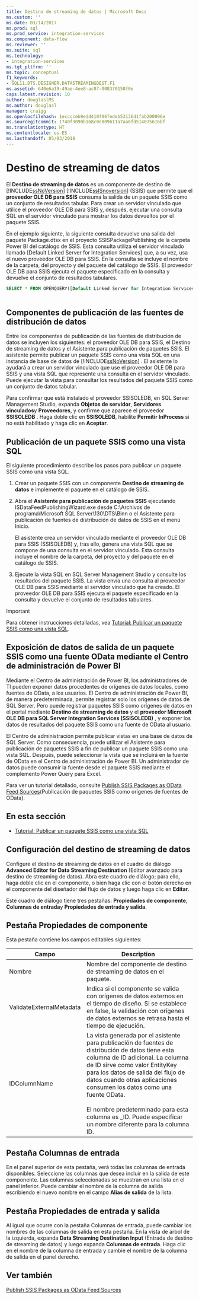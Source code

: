 ```yaml
---
title: Destino de streaming de datos | Microsoft Docs
ms.custom: ''
ms.date: 03/14/2017
ms.prod: sql
ms.prod_service: integration-services
ms.component: data-flow
ms.reviewer: ''
ms.suite: sql
ms.technology:
- integration-services
ms.tgt_pltfrm: ''
ms.topic: conceptual
f1_keywords:
- SQL11.DTS.DESIGNER.DATASTREAMINGDEST.F1
ms.assetid: 640e6a19-49ae-4ee8-ac07-008370158f0e
caps.latest.revision: 10
author: douglaslMS
ms.author: douglasl
manager: craigg
ms.openlocfilehash: 1ecccceb9edd410f06fedeb53136d1fab200096e
ms.sourcegitcommit: 1740f3090b168c0e809611a7aa6fd514075616bf
ms.translationtype: HT
ms.contentlocale: es-ES
ms.lasthandoff: 05/03/2018
---
```

# <a name="data-streaming-destination"></a>Destino de streaming de datos
  El **Destino de streaming de datos** es un componente de destino de [!INCLUDE[ssNoVersion](../../includes/ssnoversion-md.md)] [!INCLUDE[ssISnoversion](../../includes/ssisnoversion-md.md)] (SSIS) que permite que el **proveedor OLE DB para SSIS** consuma la salida de un paquete SSIS como un conjunto de resultados tabular. Para crear un servidor vinculado que utilice el proveedor OLE DB para SSIS y, después, ejecutar una consulta SQL en el servidor vinculado para mostrar los datos devueltos por el paquete SSIS.  
  
 En el ejemplo siguiente, la siguiente consulta devuelve una salida del paquete Package.dtsx en el proyecto SSISPackagePublishing de la carpeta Power BI del catálogo de SSIS. Esta consulta utiliza el servidor vinculado llamado [Default Linked Server for Integration Services] que, a su vez, usa el nuevo proveedor OLE DB para SSIS. En la consulta se incluye el nombre de la carpeta, del proyecto y del paquete del catálogo de SSIS. El proveedor OLE DB para SSIS ejecuta el paquete especificado en la consulta y devuelve el conjunto de resultados tabulares.  
  
```sql
SELECT * FROM OPENQUERY([Default Linked Server for Integration Services], N'Folder=Power BI;Project=SSISPackagePublishing;Package=Package.dtsx')  
  
```  
  
## <a name="data-feed-publishing-components"></a>Componentes de publicación de las fuentes de distribución de datos  
 Entre los componentes de publicación de las fuentes de distribución de datos se incluyen los siguientes: el proveedor OLE DB para SSIS, el Destino de streaming de datos y el Asistente para publicación de paquetes SSIS. El asistente permite publicar un paquete SSIS como una vista SQL en una instancia de base de datos de [!INCLUDE[ssNoVersion](../../includes/ssnoversion-md.md)] . El asistente lo ayudará a crear un servidor vinculado que use el proveedor OLE DB para SSIS y una vista SQL que represente una consulta en el servidor vinculado. Puede ejecutar la vista para consultar los resultados del paquete SSIS como un conjunto de datos tabular.  
  
 Para confirmar que está instalado el proveedor SSISOLEDB, en SQL Server Management Studio, expanda **Objetos de servidor**, **Servidores vinculados**y **Proveedores**, y confirme que aparece el proveedor **SSISOLEDB** . Haga doble clic en **SSISOLEDB**, habilite **Permitir InProcess** si no está habilitado y haga clic en **Aceptar**.  
  
## <a name="publish-an-ssis-package-as-a-sql-view"></a>Publicación de un paquete SSIS como una vista SQL  
 El siguiente procedimiento describe los pasos para publicar un paquete SSIS como una vista SQL.  
  
1.  Crear un paquete SSIS con un componente **Destino de streaming de datos** e implemente el paquete en el catálogo de SSIS.  
  
2.  Abra el **Asistente para publicación de paquetes SSIS** ejecutando ISDataFeedPublishingWizard.exe desde C:\Archivos de programa\Microsoft SQL Server\130\DTS\Binn o el Asistente para publicación de fuentes de distribución de datos de SSIS en el menú Inicio.  
  
     El asistente crea un servidor vinculado mediante el proveedor OLE DB para SSIS (SSISOLEDB) y, tras ello, genera una vista SQL que se compone de una consulta en el servidor vinculado. Esta consulta incluye el nombre de la carpeta, del proyecto y del paquete en el catálogo de SSIS.  
  
3.  Ejecute la vista SQL en SQL Server Management Studio y consulte los resultados del paquete SSIS. La vista envía una consulta al proveedor OLE DB para SSIS mediante el servidor vinculado que ha creado. El proveedor OLE DB para SSIS ejecuta el paquete especificado en la consulta y devuelve el conjunto de resultados tabulares.  
  
> [!IMPORTANT]  
>  Para obtener instrucciones detalladas, vea [Tutorial: Publicar un paquete SSIS como una vista SQL](../../integration-services/data-flow/walkthrough-publish-an-ssis-package-as-a-sql-view.md).  
  
## <a name="expose-output-data-from-an-ssis-package-as-an-odata-feed-by-using-the-power-bi-admin-center"></a>Exposición de datos de salida de un paquete SSIS como una fuente OData mediante el Centro de administración de Power BI  
 Mediante el Centro de administración de Power BI, los administradores de TI pueden exponer datos procedentes de orígenes de datos locales, como fuentes de OData, a los usuarios. El Centro de administración de Power BI, de manera predeterminada, permite registrar solo los orígenes de datos de SQL Server. Pero puede registrar paquetes SSIS como orígenes de datos en el portal mediante **Destino de streaming de datos** y el **proveedor Microsoft OLE DB para SQL Server Integration Services (SSISOLEDB)** , y exponer los datos de resultados del paquete SSIS como una fuente de OData al usuario.  
  
 El Centro de administración permite publicar vistas en una base de datos de SQL Server. Como consecuencia, puede utilizar el Asistente para publicación de paquetes SSIS a fin de publicar un paquete SSIS como una vista SQL. Después, puede seleccionar la vista que se incluirá en la fuente de OData en el Centro de administración de Power BI. Un administrador de datos puede consumir la fuente desde el paquete SSIS mediante el complemento Power Query para Excel.  
  
 Para ver un tutorial detallado, consulte [Publish SSIS Packages as OData Feed Sources](http://go.microsoft.com/fwlink/?LinkID=317367)(Publicación de paquetes SSIS como orígenes de fuentes de OData).  
  
## <a name="in-this-section"></a>En esta sección  
  
-   [Tutorial: Publicar un paquete SSIS como una vista SQL](../../integration-services/data-flow/walkthrough-publish-an-ssis-package-as-a-sql-view.md)  
  
## <a name="configure-data-streaming-destination"></a>Configuración del destino de streaming de datos
  Configure el destino de streaming de datos en el cuadro de diálogo **Advanced Editor for Data Streaming Destination** (Editor avanzado para destino de streaming de datos). Abra este cuadro de diálogo; para ello, haga doble clic en el componente, o bien haga clic con el botón derecho en el componente del diseñador del flujo de datos y luego haga clic en **Editar**.  
  
 Este cuadro de diálogo tiene tres pestañas: **Propiedades de componente**, **Columnas de entrada**y **Propiedades de entrada y salida**.  
  
## <a name="component-properties-tab"></a>Pestaña Propiedades de componente  
 Esta pestaña contiene los campos editables siguientes:  
  
|Campo|Description|  
|-----------|-----------------|  
|Nombre|Nombre del componente de destino de streaming de datos en el paquete.|  
|ValidateExternalMetadata|Indica si el componente se valida con orígenes de datos externos en el tiempo de diseño. Si se establece en false, la validación con orígenes de datos externos se retrasa hasta el tiempo de ejecución.|  
|IDColumnName|La vista generada por el asistente para publicación de fuentes de distribución de datos tiene esta columna de ID adicional. La columna de ID sirve como valor EntityKey para los datos de salida del flujo de datos cuando otras aplicaciones consumen los datos como una fuente OData.<br /><br /> El nombre predeterminado para esta columna es _ID. Puede especificar un nombre diferente para la columna ID.|  
  
## <a name="input-columns-tab"></a>Pestaña Columnas de entrada  
 En el panel superior de esta pestaña, verá todas las columnas de entrada disponibles. Seleccione las columnas que desea incluir en la salida de este componente. Las columnas seleccionadas se muestran en una lista en el panel inferior. Puede cambiar el nombre de la columna de salida escribiendo el nuevo nombre en el campo **Alias de salida** de la lista.  
  
## <a name="input-output-properties-tab"></a>Pestaña Propiedades de entrada y salida  
 Al igual que ocurre con la pestaña Columnas de entrada, puede cambiar los nombres de las columnas de salida en esta pestaña. En la vista de árbol de la izquierda, expanda **Data Streaming Destination Input** (Entrada de destino de streaming de datos) y luego expanda **Columnas de entrada**. Haga clic en el nombre de la columna de entrada y cambie el nombre de la columna de salida en el panel derecho.  
  
## <a name="see-also"></a>Ver también  
 [Publish SSIS Packages as OData Feed Sources](http://go.microsoft.com/fwlink/?LinkID=317367)  
  
  
